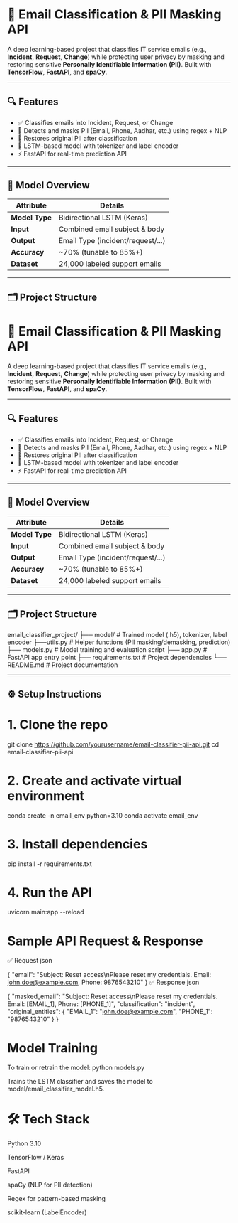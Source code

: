 # 📧 Email Classification & PII Masking API

A deep learning-based project that classifies IT service emails (e.g., **Incident**, **Request**, **Change**) while protecting user privacy by masking and restoring sensitive **Personally Identifiable Information (PII)**. Built with **TensorFlow**, **FastAPI**, and **spaCy**.

---

## 🔍 Features

- ✅ Classifies emails into Incident, Request, or Change
- 🔐 Detects and masks PII (Email, Phone, Aadhar, etc.) using regex + NLP
- 🔁 Restores original PII after classification
- 🧠 LSTM-based model with tokenizer and label encoder
- ⚡ FastAPI for real-time prediction API

---

## 🧠 Model Overview

| Attribute     | Details                          |
|---------------|----------------------------------|
| **Model Type**| Bidirectional LSTM (Keras)       |
| **Input**     | Combined email subject & body    |
| **Output**    | Email Type (incident/request/...)|
| **Accuracy**  | ~70% (tunable to 85%+)           |
| **Dataset**   | 24,000 labeled support emails    |

---

## 🗂 Project Structure

# 📧 Email Classification & PII Masking API

A deep learning-based project that classifies IT service emails (e.g., **Incident**, **Request**, **Change**) while protecting user privacy by masking and restoring sensitive **Personally Identifiable Information (PII)**. Built with **TensorFlow**, **FastAPI**, and **spaCy**.

---

## 🔍 Features

- ✅ Classifies emails into Incident, Request, or Change
- 🔐 Detects and masks PII (Email, Phone, Aadhar, etc.) using regex + NLP
- 🔁 Restores original PII after classification
- 🧠 LSTM-based model with tokenizer and label encoder
- ⚡ FastAPI for real-time prediction API

---

## 🧠 Model Overview

| Attribute     | Details                          |
|---------------|----------------------------------|
| **Model Type**| Bidirectional LSTM (Keras)       |
| **Input**     | Combined email subject & body    |
| **Output**    | Email Type (incident/request/...)|
| **Accuracy**  | ~70% (tunable to 85%+)           |
| **Dataset**   | 24,000 labeled support emails    |

---

## 🗂 Project Structure

email_classifier_project/ 
├── model/ # Trained model (.h5), tokenizer, label encoder 
├──utils.py # Helper functions (PII masking/demasking, prediction) 
├── models.py # Model training and evaluation script 
├── app.py # FastAPI app entry point 
├── requirements.txt # Project dependencies
└── README.md # Project documentation




---

## ⚙️ Setup Instructions

# 1. Clone the repo
git clone https://github.com/yourusername/email-classifier-pii-api.git
cd email-classifier-pii-api

# 2. Create and activate virtual environment
conda create -n email_env python=3.10
conda activate email_env

# 3. Install dependencies
pip install -r requirements.txt

# 4. Run the API
uvicorn main:app --reload


# Sample API Request & Response
 
✅ Request
json

{
  "email": "Subject: Reset access\nPlease reset my credentials. Email: john.doe@example.com, Phone: 9876543210"
}
✅ Response
json

{
  "masked_email": "Subject: Reset access\nPlease reset my credentials. Email: [EMAIL_1], Phone: [PHONE_1]",
  "classification": "incident",
  "original_entities": {
    "EMAIL_1": "john.doe@example.com",
    "PHONE_1": "9876543210"
  }
}
# Model Training
To train or retrain the model:
python models.py

Trains the LSTM classifier and saves the model to model/email_classifier_model.h5.

# 🛠 Tech Stack
Python 3.10

TensorFlow / Keras

FastAPI

spaCy (NLP for PII detection)

Regex for pattern-based masking

scikit-learn (LabelEncoder)


